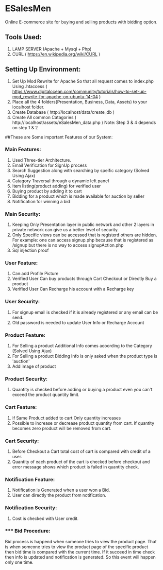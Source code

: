 # ESalesMen
Online E-commerce site for buying and selling products with bidding option.

## Tools Used:
1. LAMP SERVER (Apache + Mysql + Php)
2. CURL ( https://en.wikipedia.org/wiki/CURL )

## Setting Up Environment:
1. Set Up Mod Rewrite for Apache So that all request comes to index.php Using .htaccess ( https://www.digitalocean.com/community/tutorials/how-to-set-up-mod_rewrite-for-apache-on-ubuntu-14-04 )
2. Place all the 4 folders(Presentation, Business, Data, Assets) to your localhost folder.
3. Create Database ( http://localhost/data/create_db )
4. Create All common Catagories ( http://localhost/assets/eSalesMen_data.php )
Note: Step 3 & 4 depends on step 1 & 2

##These are Some important Features of our System:

### Main Features:
1. Used Three-tier Architecture.
2. Email Verification for SignUp process
3. Search Suggestion along with searching by speific category (Solved Using Ajax)
4. Catagory Traversal through a dynamic left panel
5. Item listing(product adding) for verified user
6. Buying product by adding it to cart
7. Bidding for a product which is made available for auction by seller
8. Notification for winning a bid

### Main Security:
1. Keeping Only Presentation layer in public network and other 2 layers in private network can give us a better level of security.
2. Only Specific views can be accessed that is registerd others are hidden. For example: one can access signup.php because that is registered as /signup but there is no way to access signupAction.php
3. Sql injection proof

### User Feature:
1. Can add Profile Picture
2. Verified User Can buy products through Cart Checkout or Directly Buy a product
3. Verified User Can Recharge his account with a Recharge key

### User Security: 
1. For signup email is checked if it is already registered or any email can be send.
2. Old password is needed to update User Info or Recharge Account

### Product Feature:
1. For Selling a product Additional Info comes acoording to the Category (Solved Using Ajax)
2. For Selling a product Bidding Info is only asked when the product type is 'auction'
3. Add image of product

### Product Security:
1. Quantity is checked before adding or buying a product even you can't exceed the product quantity limit.

### Cart Feature:
1. If Same Product added to cart Only quantity increases
2. Possible to increase or decrease product quantity from cart. If quantity becomes zero product will be removed from cart.

### Cart Security: 
1. Before Checkout a Cart total cost of cart is compared with credit of a user.
2. Quantity of each product of the cart is checked before checkout and error message shows which product is failed in quantity check.

### Notification Feature:
1. Notification is Generated when a user won a Bid.
2. User can directly the product from notification.

### Notification Security:
1. Cost is checked with User credit.

### *** Bid Procedure: 
Bid process is happend when someone tries to view the product page. That is when someone tries to view the product page of the specific product then bid time is compared with the current time. If it succeed in time check then info is updated and notification is generated. So this event will happen only one time.






